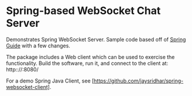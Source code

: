 # Spring-based WebSocket Chat Server

Demonstrates Spring WebSocket Server. Sample code based off of [Spring Guide](https://spring.io/guides/gs/messaging-stomp-websocket/) with a few changes.

The package includes a Web client which can be used to exercise the functionality. Build the software, run it, and connect to the client at: http:://<hostname>:8080/

For a demo Spring Java Client, see [https://github.com/jaysridhar/spring-websocket-client].
